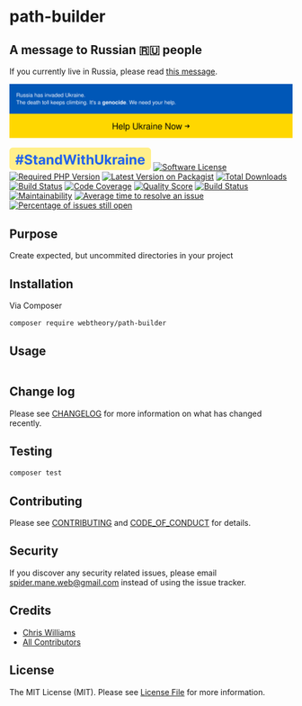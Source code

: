# path-builder

## A message to Russian 🇷🇺 people

If you currently live in Russia, please read [this message][link:to-russia].

[![Stand With Ukraine][banner:support-ukraine]][link:support-ukraine]

[![Stand With Ukraine][badge:support-ukraine]][link:support-ukraine]
[![Software License][badge:license]][link:license]
[![Required PHP Version][badge:packagist-php]][link:php]
[![Latest Version on Packagist][badge:packagist-version]][link:packagist]
[![Total Downloads][badge:packagist-downloads]][link:packagist-downloads]
[![Build Status][badge:scrutinizer-build]][link:scrutinizer]
[![Code Coverage][badge:scrutinizer-coverage]][link:scrutinizer]
[![Quality Score][badge:scrutinizer-quality]][link:scrutinizer]
[![Build Status][badge:travis-build]][link:travis]
[![Maintainability][badge:codeclimate-maintainability]][link:codeclimate-maintainability]
[![Average time to resolve an issue][badge:isitmaintained-resolution]][link:isitmaintained]
[![Percentage of issues still open][badge:isitmaintained-issues]][link:isitmaintained]

## Purpose

Create expected, but uncommited directories in your project

## Installation

Via Composer

```bash
composer require webtheory/path-builder
```

## Usage

```php

```

## Change log

Please see [CHANGELOG][link:changelog] for more information on what has changed recently.

## Testing

```bash
composer test
```

## Contributing

Please see [CONTRIBUTING][link:contributing] and [CODE_OF_CONDUCT][link:code-of-conduct] for details.

## Security

If you discover any security related issues, please email spider.mane.web@gmail.com instead of using the issue tracker.

## Credits

- [Chris Williams][link:author]
- [All Contributors][link:contributors]

## License

The MIT License (MIT). Please see [License File][link:license] for more information.

<!-- Links -->

[link:author]: https://github.com/spider-mane
[link:changelog]: CHANGELOG.md
[link:code-of-conduct]: CODE_OF_CONDUCT.md
[link:codeclimate-maintainability]: https://codeclimate.com/github/spider-mane/path-builder/maintainability
[link:contributing]: CONTRIBUTING.md
[link:contributors]: ../../contributors
[link:isitmaintained]: https://isitmaintained.com/project/spider-mane/path-builder
[link:license]: LICENSE.md
[link:packagist-downloads]: https://packagist.org/packages/webtheory/path-builder/stats
[link:packagist]: https://packagist.org/packages/webtheory/path-builder
[link:php]: https://php.net
[link:scrutinizer]: https://scrutinizer-ci.com/g/spider-mane/path-builder
[link:travis]: https://travis-ci.org/spider-mane/path-builder

<!-- Badges -->

[badge:codeclimate-maintainability]: https://img.shields.io/codeclimate/maintainability/spider-mane/path-builder.svg
[badge:isitmaintained-issues]: https://isitmaintained.com/badge/open/spider-mane/path-builder.svg
[badge:isitmaintained-resolution]: https://isitmaintained.com/badge/resolution/spider-mane/path-builder.svg
[badge:license]: https://img.shields.io/badge/license-MIT-brightgreen.svg
[badge:packagist-downloads]: https://img.shields.io/packagist/dt/webtheory/path-builder.svg
[badge:packagist-php]: https://img.shields.io/packagist/php-v/webtheory/path-builder.svg?colorB=%238892BF
[badge:packagist-version]: https://img.shields.io/packagist/v/webtheory/path-builder.svg
[badge:scrutinizer-build]: https://img.shields.io/scrutinizer/build/g/spider-mane/path-builder.svg
[badge:scrutinizer-coverage]: https://img.shields.io/scrutinizer/coverage/g/spider-mane/path-builder.svg
[badge:scrutinizer-quality]: https://img.shields.io/scrutinizer/g/spider-mane/path-builder.svg
[badge:travis-build]: https://img.shields.io/travis/spider-mane/path-builder/master.svg

<!-- Support Ukraine -->

[badge:support-ukraine]: https://raw.githubusercontent.com/vshymanskyy/StandWithUkraine/main/badges/StandWithUkraine.svg
[banner:support-ukraine]: https://raw.githubusercontent.com/vshymanskyy/StandWithUkraine/main/banner2-direct.svg
[link:support-ukraine]: https://stand-with-ukraine.pp.ua
[link:to-russia]: https://github.com/vshymanskyy/StandWithUkraine/blob/main/docs/ToRussianPeople.md
